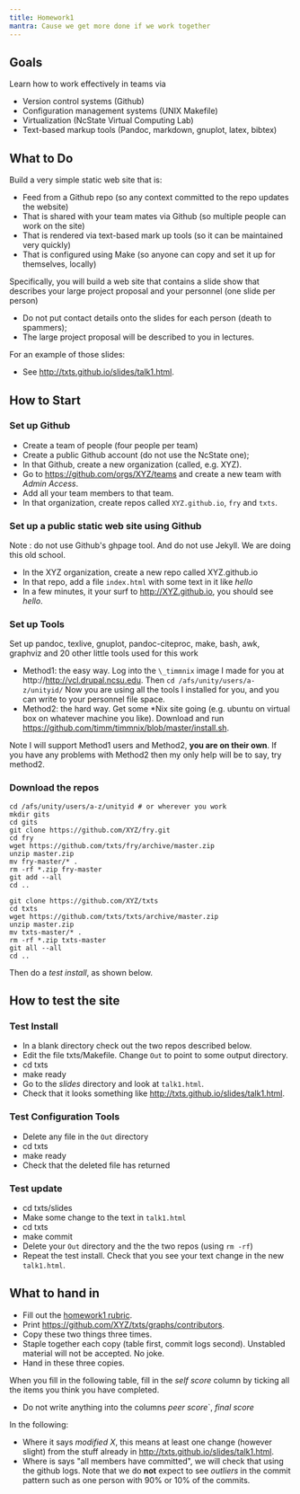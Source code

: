 ```yaml
---
title: Homework1
mantra: Cause we get more done if we work together
---
```



## Goals 

Learn how to work effectively in teams via

+ Version control systems (Github)
+ Configuration management systems (UNIX Makefile)
+ Virtualization (NcState Virtual Computing Lab)
+ Text-based markup tools (Pandoc, markdown, gnuplot, latex, bibtex)

## What to Do 

Build a very simple static web site that is:

+ Feed from a Github repo (so any context committed to the repo updates the website)
+ That is shared with your team mates via Github (so multiple people can work on the site)
+ That is rendered via text-based mark up tools (so it can be maintained very quickly)
+ That is configured using Make (so anyone can copy and set it up for themselves, locally)

Specifically, you will build a web site that
contains a slide show that describes your large
project proposal and your personnel (one slide per
person)

+ Do not put contact details onto the slides for each person (death to spammers);
+ The large project proposal will be described to you in lectures.

For an example of those slides:

+ See http://txts.github.io/slides/talk1.html.

## How to Start 

### Set up Github

+ Create a team of people (four people per team)
+ Create a public Github account (do not use the NcState one);
+ In that Github, create a new organization (called, e.g. XYZ).
+ Go to https://github.com/orgs/XYZ/teams and create a new team with _Admin Access_.
+ Add all your team members to that team.
+ In that organization, create repos called  `XYZ.github.io`,
  `fry` and `txts`.
  
### Set up a public static web site using Github

Note : do not use Github's ghpage tool. And do not use Jekyll. We are doing this
  old school.

+ In the XYZ organization, create a new repo called XYZ.github.io
+ In that repo, add a file `index.html` with some text in it like _hello_
+ In a few minutes, it your surf to http://XYZ.github.io, you should
	  see _hello_.

### Set up Tools

Set up pandoc, texlive, gnuplot, pandoc-citeproc, make, bash, awk, graphviz and
20 other little tools used for this work

+ Method1: the easy way. Log into the  `\_timmnix` image I made for you at
  http://http://vcl.drupal.ncsu.edu.  Then `cd /afs/unity/users/a-z/unityid/`
  Now you are using all the tools I installed for you, and you can write to
  your personnel file space.
+ Method2: the hard way. Get some *Nix site going (e.g. ubuntu on virtual box
  on whatever machine you like). Download and run https://github.com/timm/timmnix/blob/master/install.sh.

Note I will support Method1 users and  Method2, **you are on their own**. If you
have any problems with Method2 then my only help will be to say, try method2.

### Download the repos

```
cd /afs/unity/users/a-z/unityid # or wherever you work
mkdir gits
cd gits
git clone https://github.com/XYZ/fry.git
cd fry
wget https://github.com/txts/fry/archive/master.zip
unzip master.zip
mv fry-master/* .
rm -rf *.zip fry-master
git add --all
cd ..

git clone https://github.com/XYZ/txts
cd txts
wget https://github.com/txts/txts/archive/master.zip
unzip master.zip
mv txts-master/* .
rm -rf *.zip txts-master
git all --all
cd ..
```

Then do a _test install_, as shown below.

## How to test the site 

### Test Install

+ In a blank directory check out the two repos described below.
+ Edit the file txts/Makefile. Change `Out` to point to some output directory.
+ cd txts
+ make ready
+ Go to the _slides_ directory and look at `talk1.html`.
+ Check that it looks something like http://txts.github.io/slides/talk1.html.

### Test Configuration Tools

+ Delete any file in the `Out` directory
+ cd txts
+ make ready
+ Check that the deleted file has returned

### Test update

+ cd txts/slides
+ Make some change to the text in `talk1.html`
+ cd txts
+ make commit
+ Delete your `Out` directory and the the two repos (using `rm -rf`)
+ Repeat the test install. Check that you see your text change in the new `talk1.html`.

## What to hand in 

+ Fill out the [homework1 rubric](rubric1.html).
+ Print https://github.com/XYZ/txts/graphs/contributors.
+ Copy these two things three times.
+ Staple together each copy (table first, commit logs second). Unstabled
  material will not be accepted. No joke.
+ Hand in these three copies.

When you fill in the following table,
fill in the _self score_ column by ticking all the items
you think you have completed.

+ Do not write anything into the columns _peer score_`, _final score_


In the following:

+ Where it says _modified X_, this means at least one change (however slight)
  from the stuff already in http://txts.github.io/slides/talk1.html.
+ Where is says "all members have committed", we will check that using
  the github logs. Note that we do **not** expect to see _outliers_ in the commit
  pattern such as one person with 90% or 10% of the commits.
  
 

